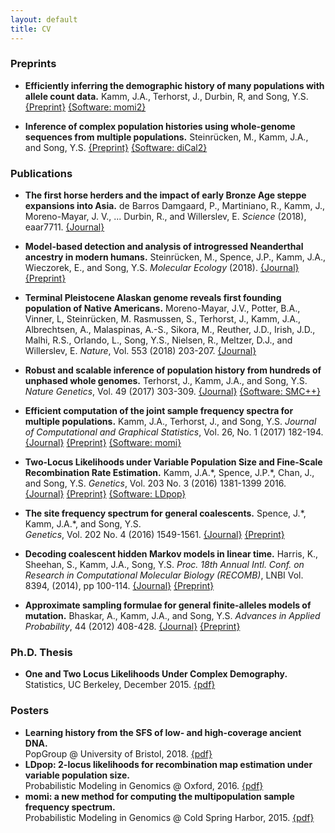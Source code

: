 ```yaml
---
layout: default
title: CV
---
```


### Preprints

-   **Efficiently inferring the demographic history of many populations
    with allele count data.** Kamm, J.A., Terhorst, J., Durbin, R, and Song, Y.S.
    [{Preprint}](https://www.biorxiv.org/content/early/2018/03/23/287268)
    [{Software: momi2}](https://github.com/popgenmethods/momi2)

-   **Inference of complex population histories using whole-genome
    sequences from multiple populations.** Steinrücken, M., Kamm, J.A., and Song, Y.S. 
    [{Preprint}](http://dx.doi.org/10.1101/026591) [{Software: diCal2}](https://sourceforge.net/projects/dical2)

### Publications

-  **The first horse herders and the impact of early Bronze Age steppe expansions into Asia.**
   de Barros Damgaard, P., Martiniano, R., Kamm, J., Moreno-Mayar, J. V., ... Durbin, R., and Willerslev, E.
   *Science* (2018), eaar7711.
   [{Journal}](http://science.sciencemag.org/content/early/2018/05/08/science.aar7711)

-   **Model-based detection and analysis of introgressed Neanderthal
    ancestry in modern humans.** Steinrücken, M., Spence, J.P., Kamm, J.A., Wieczorek, E., and Song, Y.S. *Molecular Ecology* (2018). 
    [{Journal}](https://onlinelibrary.wiley.com/doi/abs/10.1111/mec.14565)
    [{Preprint}](https://www.biorxiv.org/content/early/2017/12/01/227660)

-   **Terminal Pleistocene Alaskan genome reveals first founding
    population of Native Americans.** 
    Moreno-Mayar, J.V., Potter, B.A., Vinner, L, Steinrücken, M.
    Rasmussen, S., Terhorst, J., Kamm, J.A., Albrechtsen, A.,
    Malaspinas, A.-S., Sikora, M., Reuther, J.D., Irish, J.D., Malhi,
    R.S., Orlando, L., Song, Y.S., Nielsen, R., Meltzer, D.J., and
    Willerslev, E. 
    *Nature*, Vol. 553 (2018) 203-207. 
    [{Journal}](https://www.nature.com/articles/nature25173)

-   **Robust and scalable inference of population history from hundreds
    of unphased whole genomes.** 
    Terhorst, J., Kamm, J.A., and Song, Y.S.
    *Nature Genetics*, Vol. 49 (2017) 303-309. 
    [{Journal}](http://dx.doi.org/10.1038/ng.3748) [{Software:
    SMC++}](https://github.com/popgenmethods/smcpp)

-   **Efficient computation of the joint sample frequency spectra for
    multiple populations.** 
    Kamm, J.A., Terhorst, J., and Song, Y.S. 
    *Journal of Computational and Graphical Statistics*, Vol. 26, No.
    1 (2017) 182-194. 
    [{Journal}](http://www.tandfonline.com/doi/abs/10.1080/10618600.2016.1159212)
    [{Preprint}](http://arxiv.org/abs/1503.01133) [{Software:
    momi}](https://github.com/popgenmethods/momi)

-   **Two-Locus Likelihoods under Variable Population Size and
    Fine-Scale Recombination Rate Estimation.** 
    Kamm, J.A.\*, Spence, J.P.\*, Chan, J., and Song, Y.S.
    *Genetics*, Vol. 203 No. 3 (2016) 1381-1399 2016. 
    [{Journal}](http://www.genetics.org/content/203/3/1381)
    [{Preprint}](http://arxiv.org/abs/1510.06017) [{Software:
    LDpop}](https://github.com/popgenmethods/ldpop)

-   **The site frequency spectrum for general coalescents.** 
    Spence, J.\*, Kamm, J.A.\*, and Song, Y.S.  
    *Genetics*, Vol. 202 No. 4 (2016) 1549-1561. 
    [{Journal}](http://www.genetics.org/content/genetics/202/4/1549.full.pdf)
    [{Preprint}](http://arxiv.org/abs/1510.05631)

-   **Decoding coalescent hidden Markov models in linear time.** 
    Harris, K., Sheehan, S., Kamm, J.A., Song, Y.S. 
    *Proc. 18th Annual Intl. Conf. on Research in Computational
    Molecular Biology (RECOMB)*, LNBI Vol. 8394, (2014), pp 100-114. 
    [{Journal}](http://dx.doi.org/10.1007/978-3-319-05269-4_8)
    [{Preprint}](http://arxiv.org/abs/1403.0858)

-   **Approximate sampling formulae for general finite-alleles models of
    mutation.** 
    Bhaskar, A., Kamm, J.A., and Song, Y.S. 
    *Advances in Applied Probability*, 44 (2012) 408-428. 
    [{Journal}](http://projecteuclid.org/euclid.aap/1339878718)
    [{Preprint}](http://arxiv.org/abs/1109.2386)

### Ph.D. Thesis

-   **One and Two Locus Likelihoods Under Complex Demography.**  
    Statistics, UC Berkeley, December 2015. 
    [{pdf}](/assets/thesis.pdf)

### Posters

-   **Learning history from the SFS of low- and high-coverage ancient
    DNA.**  
    PopGroup @ University of Bristol, 2018. 
    [{pdf}](/assets/ancient_momi.pdf)
-   **LDpop: 2-locus likelihoods for recombination map estimation under
    variable population size.**  
    Probabilistic Modeling in Genomics @ Oxford, 2016. 
    [{pdf}](/assets/ldpop_poster.pdf)
-   **momi: a new method for computing the multipopulation sample
    frequency spectrum.**  
    Probabilistic Modeling in Genomics @ Cold Spring Harbor, 2015. 
    [{pdf}](/assets/momi_poster.pdf)
